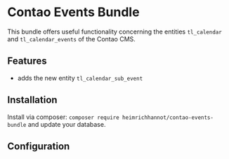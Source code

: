 # Contao Events Bundle

This bundle offers useful functionality concerning the entities `tl_calendar` and `tl_calendar_events` of the Contao CMS.

## Features

- adds the new entity `tl_calendar_sub_event`

## Installation

Install via composer: `composer require heimrichhannot/contao-events-bundle` and update your database.

## Configuration

